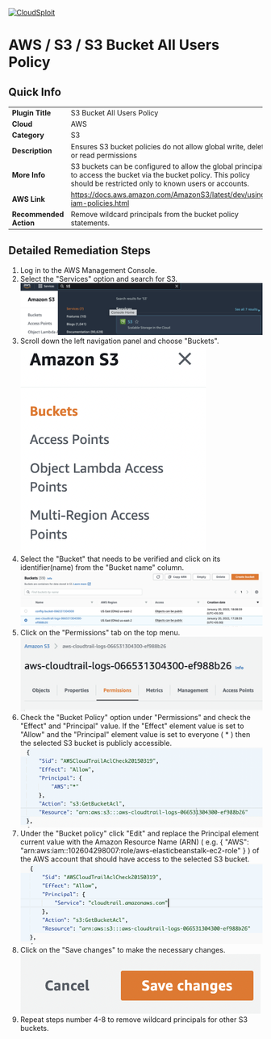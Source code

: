 [![CloudSploit](https://cloudsploit.com/img/logo-new-big-text-100.png "CloudSploit")](https://cloudsploit.com)

# AWS / S3 / S3 Bucket All Users Policy

## Quick Info

| | |
|-|-|
| **Plugin Title** | S3 Bucket All Users Policy |
| **Cloud** | AWS |
| **Category** | S3 |
| **Description** | Ensures S3 bucket policies do not allow global write, delete, or read permissions |
| **More Info** | S3 buckets can be configured to allow the global principal to access the bucket via the bucket policy. This policy should be restricted only to known users or accounts. |
| **AWS Link** | https://docs.aws.amazon.com/AmazonS3/latest/dev/using-iam-policies.html |
| **Recommended Action** | Remove wildcard principals from the bucket policy statements. |

## Detailed Remediation Steps
1. Log in to the AWS Management Console.
2. Select the "Services" option and search for S3. </br> <img src="/resources/aws/s3/s3-bucket-all-users-policy/step2.png"/>
3. Scroll down the left navigation panel and choose "Buckets".</br> <img src="/resources/aws/s3/s3-bucket-all-users-policy/step3.png"/>
4. Select the "Bucket" that needs to be verified and click on its identifier(name) from the "Bucket name" column.</br><img src="/resources/aws/s3/s3-bucket-all-users-policy/step4.png"/>
5. Click on the "Permissions" tab on the top menu. </br><img src="/resources/aws/s3/s3-bucket-all-users-policy/step5.png"/>
6. Check the "Bucket Policy" option under "Permissions" and check the "Effect" and "Principal" value. If the "Effect" element value is set to "Allow" and the "Principal" element value is set to everyone ( * ) then the selected S3 bucket is publicly accessible. </br> <img src="/resources/aws/s3/s3-bucket-all-users-policy/step6.png"/>
7. Under the "Bucket policy" click "Edit" and replace the Principal element current value with the Amazon Resource Name (ARN) ( e.g. { "AWS": "arn:aws:iam::102604298007:role/aws-elasticbeanstalk-ec2-role" } ) of the AWS account that should have access to the selected S3 bucket.</br> <img src="/resources/aws/s3/s3-bucket-all-users-policy/step7.png"/>
8. Click on the "Save changes" to make the necessary changes. </br> <img src="/resources/aws/s3/s3-bucket-all-users-policy/step8.png"/>
9. Repeat steps number 4-8 to remove wildcard principals for other S3 buckets. </br>

